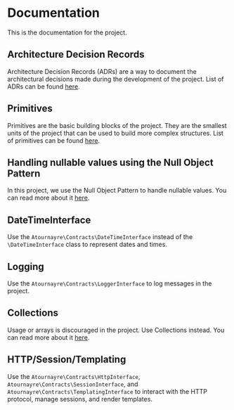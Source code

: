 # Documentation

This is the documentation for the project.

## Architecture Decision Records
Architecture Decision Records (ADRs) are a way to document the architectural decisions made during the development of the project. List of ADRs can be found [here](architecture-decision-records.md).

## Primitives
Primitives are the basic building blocks of the project. They are the smallest units of the project that can be used to build more complex structures. List of primitives can be found [here](doc/primitives.md).

## Handling nullable values using the Null Object Pattern
In this project, we use the Null Object Pattern to handle nullable values. You can read more about it [here](doc/null-object-pattern.md).

## DateTimeInterface
Use the `Atournayre\Contracts\DateTimeInterface` instead of the `\DateTimeInterface` class to represent dates and times.

## Logging
Use the `Atournayre\Contracts\LoggerInterface` to log messages in the project.

## Collections
Usage or arrays is discouraged in the project. Use Collections instead. You can read more about it [here](doc/collections.md).

## HTTP/Session/Templating
Use the `Atournayre\Contracts\HttpInterface`, `Atournayre\Contracts\SessionInterface`, and `Atournayre\Contracts\TemplatingInterface` to interact with the HTTP protocol, manage sessions, and render templates.

